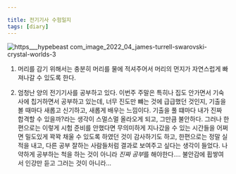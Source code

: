 ```yaml
---

title: 전기기사 수험일지
tags: [diary]
---
```


![https___hypebeast com_image_2022_04_james-turrell-swarovski-crystal-worlds-3](https://user-images.githubusercontent.com/50545088/163717125-2d27cdf5-b2a4-4633-b062-e14d5390cc28.jpg)


1. 머리를 감기 위해서는 충분히 머리를 물에 적셔주어서 머리의 먼지가 자연스럽게 빠져나갈 수 있도록 한다.

2. 엄청난 양의 전기기사를 공부하고 있다. 이번주 주말은 특히나 집도 안가면서 기숙사에 칩거하면서 공부하고 있는데, 너무 진도만 뺴는 것에 급급했던 것인지, 기출을 볼 때마다 새롭고 신기하고, 새롭게 배우는 느낌이다. 기출을 풀 떄마다 내가 진짜 합격할 수 있을까?라는 생각이 스멀스멀 올라오게 되고, 그만큼 불안하다. 그러나 한편으로는 이렇게 시험 준비를 안했다면 무의미하게 지나갔을 수 있는 시간들을 어쩌면 밀도있게 꽉꽉 채울 수 있도록 하였던 것이 감사하기도 하고, 한편으로는 정말 실적을 내고, 다른 공부 잘하는 사람들처럼 결과로 보여주고 싶다는 생각이 들었다. 나약하게 공부하는 척을 하는 것이 아니라 <em>진짜 공부</em>를 해야한다.... 불안감에 휩쌓여서 인강만 듣고 그러는 것이 아니라...